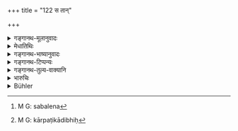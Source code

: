 +++
title = "122 स तान्"

+++

<details><summary>गङ्गानथ-मूलानुवादः</summary>

This officer shall always personally supervise in turn all those officers, and thoroughly acquaint himself, through the King’s spies, with their behaviour in their respective jurisdictions.—(122)
</details>

<details><summary>मेधातिथिः</summary>

**स** नगराधिकृतस् **तान् सर्वान्** अपि पतीन् **अनुपरिक्रामेत्** स्वबलेन[^१४७] पूरयेत् । सति प्रयोजने । **तेषां** सर्वेषाम् अधिपतीनां तद्**वृत्तं** **सम्यक् परिणयेत्** सम्यग्रूपतया परिजानीयात् । कैः । राजचरैः कापटिकादिभिः[^१४८] ॥ ७.१२२ ॥


[^१४८]:
     M G: kārpaṭikādibhiḥ


[^१४७]:
     M G: sabalena
</details>

<details><summary>गङ्गानथ-भाष्यानुवादः</summary>

The officer delegated to the town shall ‘supervise’ those lords of villages, and in case of need, shall help them with his forces.

He shall al so ‘*thoroughly acquaint himself with*’—find but all about—the behaviour of those officers;—through whom?—‘*through the King’s spies*’, disguised as a pilgrim etc.—(122)
</details>

<details><summary>गङ्गानथ-टिप्पन्यः</summary>

This verse is quoted in *Vīramitrodaya* (Rājanīti, p. 250), which adds the following notes:—‘*Anuparikrāmāt*’ *i.e*., wherever the lawful people are being oppressed by unlawful people, he should strengthen the former with his own forces;—‘*vṛttam*’ means ‘behaviour’;—‘*pariṇayet*’ means ‘report’; ‘*taccaraiḥ*,’ ‘through the king’s agents.’
</details>

<details><summary>गङ्गानथ-तुल्य-वाक्यानि</summary>

*Arthaśāstra* (p. 52).—‘By means of tests he shall have tested his
ministers and then appoint spies, who shall go forth disguised as
*kāpālika* and the like.’

*Śukranīti* (1.751-752).—‘Every year the king should personally inspect
the villages, towns, cities, and districts and provinces and see which people are happy and which oppressed by the officers, and investigate cases brought up before him by the people.’

*Mahābhārata* (12.87.11-12).—‘All their actions shall be watched by the
king’s spy.’

*Yājñavalkya* (1.337).—(See under 120.)

*Kāmandaka* (12.25).—‘A person skilled in the interpretation of internal
sentiments by conjecture and by external gestures, accurate of memory, polite and soft in speech, agile in movements, capable of bearing up with all sorts of privations and difficulties, ready-witted and expert in all things,—such a person is fit to become a spy.’
</details>

<details><summary>भारुचिः</summary>

अयम् अधिपतीन् सदा परिक्रामेत् परिरक्षणाय, तेषां च वृत्तं राज[चरैः] कापटिकादिभ्या आगमयेत् ॥ ७.१२२ ॥

_यत्कारणम् ।_
</details>

<details><summary>Bühler</summary>

122	Let that (man) always personally visit by turns all those (other officials); let him properly explore their behaviour in their districts through spies (appointed to) each.
</details>
